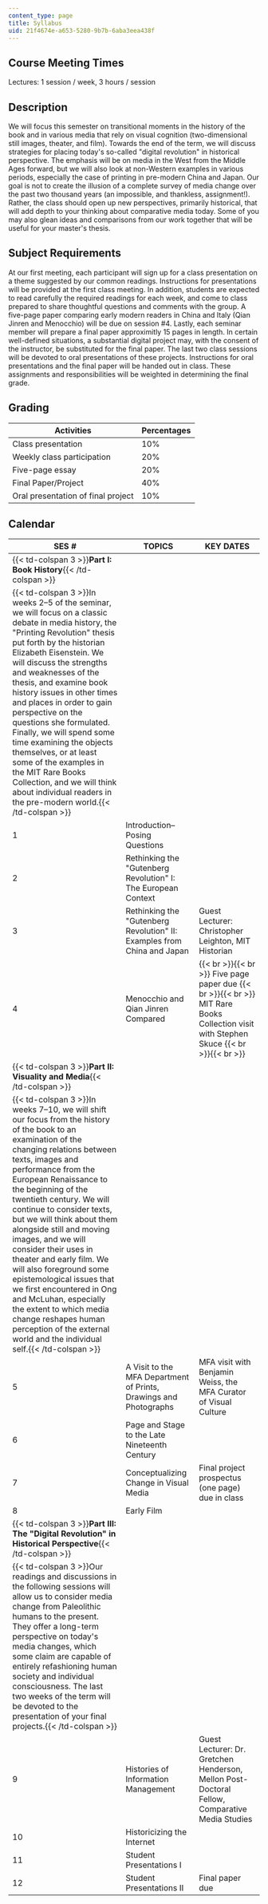 ```yaml
---
content_type: page
title: Syllabus
uid: 21f4674e-a653-5280-9b7b-6aba3eea438f
---
```


Course Meeting Times
--------------------

Lectures: 1 session / week, 3 hours / session

Description
-----------

We will focus this semester on transitional moments in the history of the book and in various media that rely on visual cognition (two-dimensional still images, theater, and film). Towards the end of the term, we will discuss strategies for placing today's so-called "digital revolution" in historical perspective. The emphasis will be on media in the West from the Middle Ages forward, but we will also look at non-Western examples in various periods, especially the case of printing in pre-modern China and Japan. Our goal is not to create the illusion of a complete survey of media change over the past two thousand years (an impossible, and thankless, assignment!). Rather, the class should open up new perspectives, primarily historical, that will add depth to your thinking about comparative media today. Some of you may also glean ideas and comparisons from our work together that will be useful for your master's thesis.

Subject Requirements
--------------------

At our first meeting, each participant will sign up for a class presentation on a theme suggested by our common readings. Instructions for presentations will be provided at the first class meeting. In addition, students are expected to read carefully the required readings for each week, and come to class prepared to share thoughtful questions and comments with the group. A five-page paper comparing early modern readers in China and Italy (Qian Jinren and Menocchio) will be due on session #4. Lastly, each seminar member will prepare a final paper approximitly 15 pages in length. In certain well-defined situations, a substantial digital project may, with the consent of the instructor, be substituted for the final paper. The last two class sessions will be devoted to oral presentations of these projects. Instructions for oral presentations and the final paper will be handed out in class. These assignments and responsibilities will be weighted in determining the final grade.

Grading
-------

| Activities | Percentages |
| --- | --- |
| Class presentation | 10% |
| Weekly class participation | 20% |
| Five-page essay | 20% |
| Final Paper/Project | 40% |
| Oral presentation of final project | 10% 

Calendar
--------

| SES # | TOPICS | KEY DATES |
| --- | --- | --- |
| {{< td-colspan 3 >}}**Part I: Book History**{{< /td-colspan >}} |||
| {{< td-colspan 3 >}}In weeks 2–5 of the seminar, we will focus on a classic debate in media history, the "Printing Revolution" thesis put forth by the historian Elizabeth Eisenstein. We will discuss the strengths and weaknesses of the thesis, and examine book history issues in other times and places in order to gain perspective on the questions she formulated. Finally, we will spend some time examining the objects themselves, or at least some of the examples in the MIT Rare Books Collection, and we will think about individual readers in the pre-modern world.{{< /td-colspan >}} |||
| 1 | Introduction–Posing Questions | &nbsp; |
| 2 | Rethinking the "Gutenberg Revolution" I: The European Context | &nbsp; |
| 3 | Rethinking the "Gutenberg Revolution" II: Examples from China and Japan | Guest Lecturer: Christopher Leighton, MIT Historian |
| 4 | Menocchio and Qian Jinren Compared |  {{< br >}}{{< br >}} Five page paper due {{< br >}}{{< br >}} MIT Rare Books Collection visit with Stephen Skuce {{< br >}}{{< br >}}  |
| {{< td-colspan 3 >}}**Part II: Visuality and Media**{{< /td-colspan >}} |||
| {{< td-colspan 3 >}}In weeks 7–10, we will shift our focus from the history of the book to an examination of the changing relations between texts, images and performance from the European Renaissance to the beginning of the twentieth century. We will continue to consider texts, but we will think about them alongside still and moving images, and we will consider their uses in theater and early film. We will also foreground some epistemological issues that we first encountered in Ong and McLuhan, especially the extent to which media change reshapes human perception of the external world and the individual self.{{< /td-colspan >}} |||
| 5 | A Visit to the MFA Department of Prints, Drawings and Photographs | MFA visit with Benjamin Weiss, the MFA Curator of Visual Culture |
| 6 | Page and Stage to the Late Nineteenth Century | &nbsp; |
| 7 | Conceptualizing Change in Visual Media | Final project prospectus (one page) due in class |
| 8 | Early Film | &nbsp; |
| {{< td-colspan 3 >}}**Part III: The "Digital Revolution" in Historical Perspective**{{< /td-colspan >}} |||
| {{< td-colspan 3 >}}Our readings and discussions in the following sessions will allow us to consider media change from Paleolithic humans to the present. They offer a long-term perspective on today's media changes, which some claim are capable of entirely refashioning human society and individual consciousness. The last two weeks of the term will be devoted to the presentation of your final projects.{{< /td-colspan >}} |||
| 9 | Histories of Information Management | Guest Lecturer: Dr. Gretchen Henderson, Mellon Post-Doctoral Fellow, Comparative Media Studies |
| 10 | Historicizing the Internet | &nbsp; |
| 11 | Student Presentations I | &nbsp; |
| 12 | Student Presentations II | Final paper due
